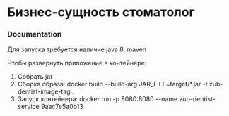 # Бизнес-сущность стоматолог

### Documentation

Для запуска требуется наличие java 8, maven

Чтобы развернуть приложение в контейнере:

1. Собрать jar
2. Сборка образа: docker build --build-arg JAR_FILE=target/*.jar -t zub-dentist-image-tag .
3. Запуск контейнера: docker run -p 8080:8080 --name zub-dentist-service 9aac7e5a0b13 




